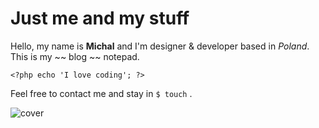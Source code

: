 # Just me and my stuff

Hello, my name is **Michal** and I'm designer & developer based in *Poland*. 
This is my ~~ blog ~~ notepad.

    <?php echo 'I love coding'; ?>

Feel free to contact me and stay in `$ touch` .

![cover](https://d3ui957tjb5bqd.cloudfront.net/images/screenshots/products/9/98/98673/hip_macbook_02-o.jpg?1397751238)
